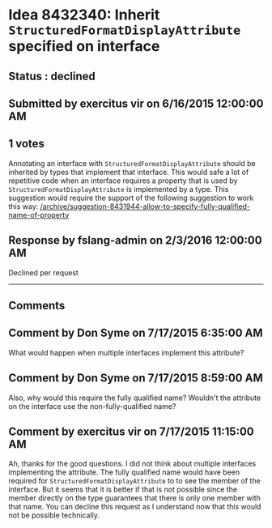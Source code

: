 # Idea 8432340: Inherit `StructuredFormatDisplayAttribute` specified on interface #

## Status : declined

## Submitted by exercitus vir on 6/16/2015 12:00:00 AM

## 1 votes

Annotating an interface with `StructuredFormatDisplayAttribute` should be inherited by types that implement that interface. This would safe a lot of repetitive code when an interface requires a property that is used by `StructuredFormatDisplayAttribute` is implemented by a type.
This suggestion would require the support of the following suggestion to work this way: [/archive/suggestion-8431944-allow-to-specify-fully-qualified-name-of-property](/archive/suggestion-8431944-allow-to-specify-fully-qualified-name-of-property.md)



## Response by fslang-admin on 2/3/2016 12:00:00 AM

Declined per request

------------------------
## Comments


## Comment by Don Syme on 7/17/2015 6:35:00 AM
What would happen when multiple interfaces implement this attribute?


## Comment by Don Syme on 7/17/2015 8:59:00 AM
Also, why would this require the fully qualified name? Wouldn't the attribute on the interface use the non-fully-qualified name?


## Comment by exercitus vir on 7/17/2015 11:15:00 AM
Ah, thanks for the good questions. I did not think about multiple interfaces implementing the attribute. The fully qualified name would have been required for `StructuredFormatDisplayAttribute` to to see the member of the interface. But it seems that it is better if that is not possible since the member directly on the type guarantees that there is only one member with that name.
You can decline this request as I understand now that this would not be possible technically.

